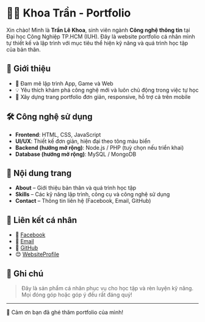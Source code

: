 # 🧑‍💻 Khoa Trần - Portfolio

Xin chào! Mình là **Trần Lê Khoa**, sinh viên ngành **Công nghệ thông tin** tại Đại học Công Nghiệp TP.HCM (IUH). Đây là website portfolio cá nhân mình tự thiết kế và lập trình với mục tiêu thể hiện kỹ năng và quá trình học tập của bản thân.

## 🚀 Giới thiệu
- 🎯 Đam mê lập trình App, Game và Web
- 💡 Yêu thích khám phá công nghệ mới và luôn chủ động trong việc tự học
- 🔧 Xây dựng trang portfolio đơn giản, responsive, hỗ trợ cả trên mobile

## 🛠️ Công nghệ sử dụng
- **Frontend**: HTML, CSS, JavaScript  
- **UI/UX**: Thiết kế đơn giản, hiện đại theo tông màu biển  
- **Backend (hướng mở rộng)**: Node.js / PHP (tuỳ chọn nếu triển khai)  
- **Database (hướng mở rộng)**: MySQL / MongoDB  

## 📂 Nội dung trang
- **About** – Giới thiệu bản thân và quá trình học tập
- **Skills** – Các kỹ năng lập trình, công cụ và công nghệ sử dụng
- **Contact** – Thông tin liên hệ (Facebook, Email, GitHub)

## 🔗 Liên kết cá nhân
- 📘 [Facebook](https://www.facebook.com/khoa.le.tran21)
- 📧 [Email](mailto:khoaletran709@gmail.com)
- 🐙 [GitHub](https://github.com/khoaletran)
- 😊 [WebsiteProfile](https://khoaletran.github.io/Profile/)
## 📌 Ghi chú
> Đây là sản phẩm cá nhân phục vụ cho học tập và rèn luyện kỹ năng. Mọi đóng góp hoặc góp ý đều rất đáng quý!

---

👊 Cảm ơn bạn đã ghé thăm portfolio của mình!


